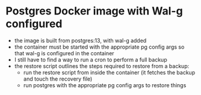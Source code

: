 # Postgres Docker image with Wal-g configured

- the image is built from postgres:13, with wal-g added
- the container must be started with the appropriate pg config args so that wal-g is configured in the container
- I still have to find a way to run a cron to perform a full backup
- the restore script outlines the steps required to restore from a backup:
  - run the restore script from inside the container (it fetches the backup and touch the recovery file)
  - run postgres with the appropriate pg config args to restore things